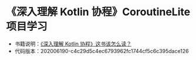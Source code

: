 # 《深入理解 Kotlin 协程》CoroutineLite 项目学习

- 书籍说明：[《深入理解 Kotlin 协程》这书该怎么读？](https://www.bennyhuo.com/2021/01/31/how-to-read-the-book-of-coroutines/)
- 代码版本：202006190-c4c29d5c4ec6793962fc1744cf5c6c395dace126
